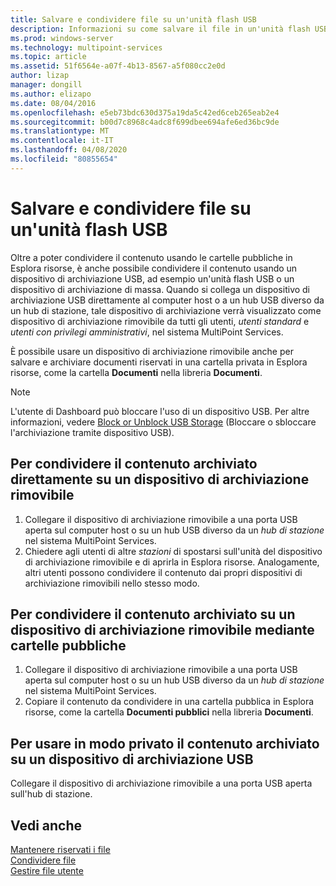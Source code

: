 ```yaml
---
title: Salvare e condividere file su un'unità flash USB
description: Informazioni su come salvare il file in un'unità flash USB in MultiPoint Services
ms.prod: windows-server
ms.technology: multipoint-services
ms.topic: article
ms.assetid: 51f6564e-a07f-4b13-8567-a5f080cc2e0d
author: lizap
manager: dongill
ms.author: elizapo
ms.date: 08/04/2016
ms.openlocfilehash: e5eb73bdc630d375a19da5c42ed6ceb265eab2e4
ms.sourcegitcommit: b00d7c8968c4adc8f699dbee694afe6ed36bc9de
ms.translationtype: MT
ms.contentlocale: it-IT
ms.lasthandoff: 04/08/2020
ms.locfileid: "80855654"
---
```

# <a name="save-and-share-files-on-a-usb-flash-drive"></a>Salvare e condividere file su un'unità flash USB
Oltre a poter condividere il contenuto usando le cartelle pubbliche in Esplora risorse, è anche possibile condividere il contenuto usando un dispositivo di archiviazione USB, ad esempio un'unità flash USB o un dispositivo di archiviazione di massa. Quando si collega un dispositivo di archiviazione USB direttamente al computer host o a un hub USB diverso da un hub di stazione, tale dispositivo di archiviazione verrà visualizzato come dispositivo di archiviazione rimovibile da tutti gli utenti, *utenti standard* e *utenti con privilegi amministrativi*, nel sistema MultiPoint Services.  
  
È possibile usare un dispositivo di archiviazione rimovibile anche per salvare e archiviare documenti riservati in una cartella privata in Esplora risorse, come la cartella **Documenti** nella libreria **Documenti**.  
  
 > [!NOTE]  
 > L'utente di Dashboard può bloccare l'uso di un dispositivo USB. Per altre informazioni, vedere [Block or Unblock USB Storage](Block-or-Unblock-USB-Storage.md) (Bloccare o sbloccare l'archiviazione tramite dispositivo USB).  
  
## <a name="to-share-content-that-is-stored-directly-on-a-removable-storage-device"></a>Per condividere il contenuto archiviato direttamente su un dispositivo di archiviazione rimovibile  
  
1.  Collegare il dispositivo di archiviazione rimovibile a una porta USB aperta sul computer host o su un hub USB diverso da un *hub di stazione* nel sistema MultiPoint Services.  
2.  Chiedere agli utenti di altre *stazioni* di spostarsi sull'unità del dispositivo di archiviazione rimovibile e di aprirla in Esplora risorse. Analogamente, altri utenti possono condividere il contenuto dai propri dispositivi di archiviazione rimovibili nello stesso modo.  
  
## <a name="to-share-content-that-is-stored-on-a-removable-storage-device-by-using-public-folders"></a>Per condividere il contenuto archiviato su un dispositivo di archiviazione rimovibile mediante cartelle pubbliche  
  
1.  Collegare il dispositivo di archiviazione rimovibile a una porta USB aperta sul computer host o su un hub USB diverso da un *hub di stazione* nel sistema MultiPoint Services.  
2.  Copiare il contenuto da condividere in una cartella pubblica in Esplora risorse, come la cartella **Documenti pubblici** nella libreria **Documenti**.  
  
## <a name="to-privately-work-with-content-that-is-stored-on-a-usb-storage-device"></a>Per usare in modo privato il contenuto archiviato su un dispositivo di archiviazione USB  
  
Collegare il dispositivo di archiviazione rimovibile a una porta USB aperta sull'hub di stazione.  
  
## <a name="see-also"></a>Vedi anche  
[Mantenere riservati i file](Keep-Files-Private.md)  
[Condividere file](Share-Files.md)  
[Gestire file utente](Manage-User-Files.md)